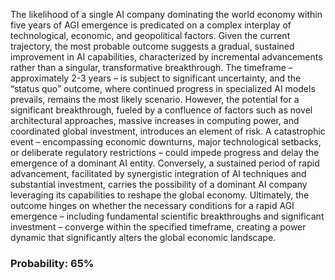 The likelihood of a single AI company dominating the world economy within five years of AGI emergence is predicated on a complex interplay of technological, economic, and geopolitical factors. Given the current trajectory, the most probable outcome suggests a gradual, sustained improvement in AI capabilities, characterized by incremental advancements rather than a singular, transformative breakthrough. The timeframe – approximately 2-3 years – is subject to significant uncertainty, and the “status quo” outcome, where continued progress in specialized AI models prevails, remains the most likely scenario. However, the potential for a significant breakthrough, fueled by a confluence of factors such as novel architectural approaches, massive increases in computing power, and coordinated global investment, introduces an element of risk. A catastrophic event – encompassing economic downturns, major technological setbacks, or deliberate regulatory restrictions – could impede progress and delay the emergence of a dominant AI entity. Conversely, a sustained period of rapid advancement, facilitated by synergistic integration of AI techniques and substantial investment, carries the possibility of a dominant AI company leveraging its capabilities to reshape the global economy. Ultimately, the outcome hinges on whether the necessary conditions for a rapid AGI emergence – including fundamental scientific breakthroughs and significant investment – converge within the specified timeframe, creating a power dynamic that significantly alters the global economic landscape.

### Probability: 65%
